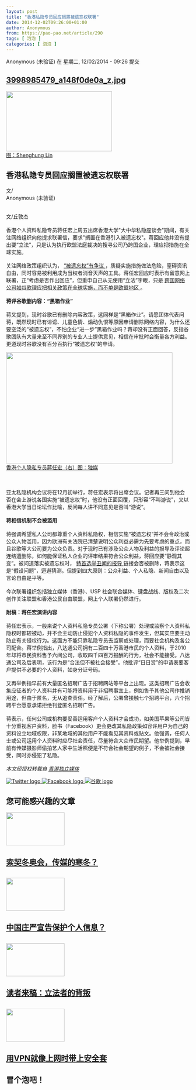```yaml
---
layout: post
title: "香港私隐专员回应搁置被遗忘权联署"
date: 2014-12-02T09:26:00+01:00
author: Anonymous
from: https://pao-pao.net/article/290
tags: [ 泡泡 ]
categories: [ 泡泡 ]
---
```


<section class="clearfix" id="content" role="main">
 <div class="region region-content">
  <div class="block block-system" id="block-system-main">
   <div class="content">
    <div about="/article/290" class="node node-pao-pao-article node-promoted node-full view-mode-full clearfix" id="node-290" typeof="sioc:Item foaf:Document">
     <span class="rdf-meta element-hidden" content="香港私隐专员回应搁置被遗忘权联署" property="dc:title">
     </span>
     <span class="rdf-meta element-hidden" content="0" datatype="xsd:integer" property="sioc:num_replies">
     </span>
     <div class="submitted">
      <span content="2014-12-02T09:26:00+01:00" datatype="xsd:dateTime" property="dc:date dc:created" rel="sioc:has_creator">
       <span class="username" datatype="" property="foaf:name" typeof="sioc:UserAccount" xml:lang="">
        Anonymous (未验证)
       </span>
       在 星期二, 12/02/2014 - 09:26 提交
      </span>
     </div>
     <div class="content">
      <div class="field field-name-field-image field-type-image field-label-hidden">
       <div class="field-items">
        <div class="field-item even">
         <div class="file file-image file-image-jpeg" id="file-744--2">
          <h2 class="element-invisible">
           <a href="/file/744">
            3998985479_a148f0de0a_z.jpg
           </a>
          </h2>
          <div class="content">
           <img alt="" height="164" src="https://pao-pao.net/sites/pao-pao.net/files/styles/article_detail/public/3998985479_a148f0de0a_z.jpg?itok=0cf1vNr_" title="" typeof="foaf:Image" width="290"/>
           <div class="field field-name-field-image-source field-type-link-field field-label-hidden">
            <div class="field-items">
             <div class="field-item even">
              <a href="https://www.flickr.com/photos/shenghunglin/3998985479">
               图：Shenghung Lin
              </a>
             </div>
            </div>
           </div>
          </div>
         </div>
        </div>
       </div>
      </div>
      <div class="field field-name-title field-type-ds field-label-hidden">
       <div class="field-items">
        <div class="field-item even" property="dc:title">
         <h1 class="page-title">
          香港私隐专员回应搁置被遗忘权联署
         </h1>
        </div>
       </div>
      </div>
      <div class="field-name-author">
       <div class="label-inline">
        文/
       </div>
       <span class="username" datatype="" property="foaf:name" typeof="sioc:UserAccount" xml:lang="">
        Anonymous (未验证)
       </span>
      </div>
      <div class="field field-name-body field-type-text-with-summary field-label-hidden">
       <div class="field-items">
        <div class="field-item even" property="content:encoded">
         <p>
          <br/>
          文/丘敦杰
          <br/>
          <br/>
          香港个人资料私隐专员蒋任宏上周五出席香港大学"大中华私隐座谈会"期间，有关注网络组织向他提求联署信，要求"搁置在香港引入被遗忘权"。蒋回应他并没有提出要“立法”，只是认为执行欧盟法庭裁决的搜寻公司乃跨国企业，理应把措施在全球实施。
          <br/>
          <br/>
          关注网络政策组织认为，
          <a href="https://pao-pao.net/article/157" rel="nofollow">
           “被遗忘权”有争议
          </a>
          ，质疑实施措施做法危险，窒碍资讯自由，同时容易被利用成为当权者消音灭声的工具。蒋任宏回应时表示有留意网上联署，正“考虑是否作出回应”，但重申自己从无使用“立法”字眼，只是
          <a href="https://pao-pao.net/article/91" rel="nofollow">
           跨国网络公司如谷歌理应把相关政策在全球实施，而不单是欧盟地区
          </a>
          。
          <br/>
          <br/>
          <strong>
           蒋评谷歌删内容：“黑箱作业”
          </strong>
          <br/>
          <br/>
          蒋又提到，现时谷歌已有删除内容政策，这同样是“黑箱作业”。请愿团体代表问蒋，既然现时已有诽谤、儿童色情、煽动仇恨等原因申请删除网络内容，为什么还要空泛的“被遗忘权”，不怕企业“进一步”黑箱作业吗？蒋却没有正面回答，反指谷歌团队有大量来至不同界别的专业人士提供意见，相信在审批时会衡量各方利益。更道现时谷歌没有百分百执行“被遗忘权”的申请。
         </p>
         <div class="half-right">
          <div class="media media-element-container media-full">
           <div class="ds-1col file file-image file-image-jpeg view-mode-full clearfix">
            <img alt="" class="media-element file-full" height="304" src="https://secure.pao-pao.net/sites/pao-pao.net/files/styles/large/public/img_20141201_084418.jpg?itok=Wk1s3ded" title="" typeof="foaf:Image" width="456"/>
            <div class="field field-name-field-image-source field-type-link-field field-label-hidden">
             <div class="field-items">
              <div class="field-item even">
               <a href="http://www.inmediahk.net/files/imagecache/w456/column_images/IMG_20141201_084418.jpg">
                香港个人隐私专员蔣任宏（右）图：独媒
               </a>
              </div>
             </div>
            </div>
           </div>
          </div>
         </div>
         <p>
          <br/>
          <br/>
          亚太私隐机构会议将在12月初举行，蒋任宏表示将出席会议。记者再三问到他会否在会上游说各国实施“被遗忘权”时，他没有正面回覆，只形容“不叫游说”，又以香港大学当日论坛作比喻，反问每人讲不同意见是否叫“游说”。
          <br/>
          <br/>
          <strong>
           蒋相信机制不会被滥用
          </strong>
          <br/>
          <br/>
          蒋强调希望私人公司都尊重个人资料私隐权，相信实施“被遗忘权”并不会令政治或公众人物滥用，因为欧洲有关法院已清楚说明公众利益必需为先要考虑的重点，而且谷歌等大公司要为公众负责。对于现时已有涉及公众人物及利益的报导及评论超连结遭删除，如何能保证私人企业的评审结果符合公众利益，蒋回应要“静观其变”。被问道落实被遗忘权时，
          <a href="https://pao-pao.net/article/211" rel="nofollow">
           特首选举丑闻的报导
          </a>
          链接会否被删除，蒋表示这是“假设问题”，迴避猜测。但提到四大原则：公众利益、个人私隐、新闻自由以及言论自由是平等。
          <br/>
          <br/>
          今次联署组织包括独立媒体（香港）、USP 社会联合媒体、键盘战线、版权及二次创作关注联盟和香港公民自由联盟，网上个人联署仍然进行。
          <br/>
          <br/>
          <strong>
           附稿：蒋任宏演讲内容
          </strong>
          <br/>
          <br/>
          蒋任宏表示，一般来说个人资料私隐专员公署（下称公署）处理或监察个人资料私隐权时都较被动，并不会主动防止侵犯个人资料私隐的事件发生，但其实应要主动防止有关侵权行为。这面方不能只靠私隐专员去监察或处理，而要社会机构及各公司配合。蒋举例指出，八达通公司拥有二百四十万香港市民的个人资料，于2010年却将市民资料售予六间公司，收取四千四百万报酬的行为，社会不能接受。八达通公司及后表明，该行为是“合法但不被社会接受”。他批评“日日赏”的申请表要客户提供不必要的个人资料，如身分证号码。
          <br/>
          <br/>
          又再举例指早前有大量匿名招聘广告于招聘网站等平台上出现。这类招聘广告会收集应征者的个人资料并有可能将资料用于非招聘事宜上，例如售予其他公司作推销用途，但由于匿名，无从追查责任。经了解后，公署曾接触七个招聘平台，六个招聘平台愿意承诺拒绝刊登匿名招聘广告。
          <br/>
          <br/>
          蒋表示，任何公司或机构要妥善运用客户个人资料才会成功，如美国苹果等公司皆十分重视客户资料，脸书（Facebook）更会更改其私隐政策如容许用户为自己的资料设立地域权限，非某地域的其他用户不能看见其资料或贴文。他强调，任何人士或公司运用个人资料时应尽社会责任，尽量符合大众市民期望。他举例提到，早前有传媒摄影师偷拍艺人家中生活照便是不符合社会期望的例子，不会被社会接受，同时亦侵犯了私隐。
          <br/>
          <br/>
          <em>
           本文经授权转载自
           <a href="http://www.inmediahk.net/node/1029054" rel="nofollow">
            香港独立媒体
           </a>
          </em>
         </p>
        </div>
       </div>
      </div>
      <div class="field field-name-service-links-displays-group field-type-ds field-label-hidden">
       <div class="field-items">
        <div class="field-item even">
         <div class="service-links">
          <a class="service-links-twitter" href="https://twitter.com/share?url=https%3A//pao-pao.net/article/290&amp;text=%E9%A6%99%E6%B8%AF%E7%A7%81%E9%9A%90%E4%B8%93%E5%91%98%E5%9B%9E%E5%BA%94%E6%90%81%E7%BD%AE%E8%A2%AB%E9%81%97%E5%BF%98%E6%9D%83%E8%81%94%E7%BD%B2" rel="nofollow" title="Share this on Twitter">
           <img alt="Twitter logo" src="https://pao-pao.net/sites/pao-pao.net/themes/rnw_paopao/servicelinks/png/twitter.png" typeof="foaf:Image"/>
          </a>
          <a class="service-links-facebook" href="https://www.facebook.com/sharer.php?u=https%3A//pao-pao.net/article/290&amp;t=%E9%A6%99%E6%B8%AF%E7%A7%81%E9%9A%90%E4%B8%93%E5%91%98%E5%9B%9E%E5%BA%94%E6%90%81%E7%BD%AE%E8%A2%AB%E9%81%97%E5%BF%98%E6%9D%83%E8%81%94%E7%BD%B2" rel="nofollow" title="Share on Facebook">
           <img alt="Facebook logo" src="https://pao-pao.net/sites/pao-pao.net/themes/rnw_paopao/servicelinks/png/facebook.png" typeof="foaf:Image"/>
          </a>
          <a class="service-links-google" href="https://www.google.com/bookmarks/mark?op=add&amp;bkmk=https%3A//pao-pao.net/article/290&amp;title=%E9%A6%99%E6%B8%AF%E7%A7%81%E9%9A%90%E4%B8%93%E5%91%98%E5%9B%9E%E5%BA%94%E6%90%81%E7%BD%AE%E8%A2%AB%E9%81%97%E5%BF%98%E6%9D%83%E8%81%94%E7%BD%B2" rel="nofollow" title="Bookmark this post on Google">
           <img alt="谷歌 logo" src="https://pao-pao.net/sites/pao-pao.net/themes/rnw_paopao/servicelinks/png/google.png" typeof="foaf:Image"/>
          </a>
         </div>
        </div>
       </div>
      </div>
     </div>
     <div class="block block-views related" id="block-views-articles-related-block-1">
      <h2>
       您可能感兴趣的文章
      </h2>
      <div class="content">
       <div class="view view-articles-related view-id-articles_related view-display-id-block_1 related promoted view-dom-id-f3441ea7ffbc8766734ddccd20ebcc3c">
        <div class="view-content">
         <div class="views-row views-row-1 views-row-odd views-row-first">
          <div class="ds-2col node node-pao-pao-article view-mode-home_promoted_block_ clearfix">
           <div class="group-left">
            <div class="field field-name-field-image field-type-image field-label-hidden">
             <div class="field-items">
              <div class="field-item even">
               <a href="/article/25">
                <img height="90" src="https://pao-pao.net/sites/pao-pao.net/files/styles/home_promoted/public/12140117416_79136e723d_z.jpg?itok=uREKJ9qS" typeof="foaf:Image" width="160"/>
               </a>
              </div>
             </div>
            </div>
           </div>
           <div class="group-right">
            <div class="field field-name-field-promotitle field-type-text field-label-hidden">
             <div class="field-items">
              <div class="field-item even">
               <h2>
                <a href="/article/25">
                 索契冬奥会，传媒的寒冬？
                </a>
                <h2>
                </h2>
               </h2>
              </div>
             </div>
            </div>
           </div>
          </div>
         </div>
         <div class="views-row views-row-2 views-row-even">
          <div class="ds-2col node node-pao-pao-article node-promoted view-mode-home_promoted_block_ clearfix">
           <div class="group-left">
            <div class="field field-name-field-image field-type-image field-label-hidden">
             <div class="field-items">
              <div class="field-item even">
               <a href="/article/152">
                <img height="90" src="https://pao-pao.net/sites/pao-pao.net/files/styles/home_promoted/public/52945062_ba279fb4c2_z.jpg?itok=4pKJ9j6e" typeof="foaf:Image" width="160"/>
               </a>
              </div>
             </div>
            </div>
           </div>
           <div class="group-right">
            <div class="field field-name-field-promotitle field-type-text field-label-hidden">
             <div class="field-items">
              <div class="field-item even">
               <h2>
                <a href="/article/152">
                 中国庄严宣告保护个人信息？
                </a>
                <h2>
                </h2>
               </h2>
              </div>
             </div>
            </div>
           </div>
          </div>
         </div>
         <div class="views-row views-row-3 views-row-odd">
          <div class="ds-2col node node-pao-pao-article node-promoted view-mode-home_promoted_block_ clearfix">
           <div class="group-left">
            <div class="field field-name-field-image field-type-image field-label-hidden">
             <div class="field-items">
              <div class="field-item even">
               <a href="/article/358">
                <img height="90" src="https://pao-pao.net/sites/pao-pao.net/files/styles/home_promoted/public/pp-040214.jpg?itok=PhrkOBg2" typeof="foaf:Image" width="160"/>
               </a>
              </div>
             </div>
            </div>
           </div>
           <div class="group-right">
            <div class="field field-name-field-promotitle field-type-text field-label-hidden">
             <div class="field-items">
              <div class="field-item even">
               <h2>
                <a href="/article/358">
                 读者来稿：立法者的背叛
                </a>
                <h2>
                </h2>
               </h2>
              </div>
             </div>
            </div>
           </div>
          </div>
         </div>
         <div class="views-row views-row-4 views-row-even views-row-last">
          <div class="ds-2col node node-pao-pao-article node-promoted view-mode-home_promoted_block_ clearfix">
           <div class="group-left">
            <div class="field field-name-field-image field-type-image field-label-hidden">
             <div class="field-items">
              <div class="field-item even">
               <a href="/article/473">
                <img height="90" src="https://pao-pao.net/sites/pao-pao.net/files/styles/home_promoted/public/vpn.jpg?itok=H3tt8kDv" typeof="foaf:Image" width="160"/>
               </a>
              </div>
             </div>
            </div>
           </div>
           <div class="group-right">
            <div class="field field-name-field-promotitle field-type-text field-label-hidden">
             <div class="field-items">
              <div class="field-item even">
               <h2>
                <a href="/article/473">
                 用VPN就像上网时带上安全套
                </a>
                <h2>
                </h2>
               </h2>
              </div>
             </div>
            </div>
           </div>
          </div>
         </div>
        </div>
       </div>
      </div>
     </div>
     <!-- /.block -->
     <div class="comment-wrapper" id="comments">
      <h2 class="title comment-form">
       冒个泡吧！
      </h2>
     </div>
    </div>
   </div>
  </div>
  <!-- /.block -->
 </div>
 <!-- /.region -->
</section>

